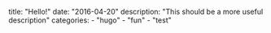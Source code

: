 title: "Hello!"
date: "2016-04-20"
description: "This should be a more useful description"
categories:
    - "hugo"
		    - "fun"
				    - "test"
